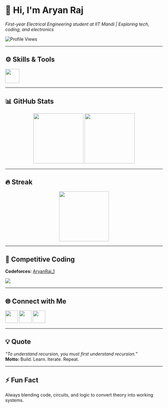 # 👋 Hi, I'm Aryan Raj  
_First-year Electrical Engineering student at IIT Mandi | Exploring tech, coding, and electronics_

![Profile Views](https://komarev.com/ghpvc/?username=Aryan1092raj&label=Profile%20Views&color=blueviolet&style=flat-square)

---

## ⚙️ Skills & Tools  
<p align="left">
  <img src="https://skillicons.dev/icons?i=cpp,python,linux,vscode,git,github" height="45"/>
</p>

---

## 📊 GitHub Stats  
<p align="center">
  <img src="https://github-readme-stats.vercel.app/api?username=Aryan1092raj&show_icons=true&theme=tokyonight&hide_border=true" height="160"/>
  <img src="https://github-readme-stats.vercel.app/api/top-langs/?username=Aryan1092raj&layout=compact&theme=tokyonight&hide_border=true" height="160"/>
</p>

---

## 🔥 Streak  
<p align="center">
  <img src="https://streak-stats.demolab.com?user=Aryan1092raj&theme=tokyonight&hide_border=true" height="160"/>
</p>

---

## 🧩 Competitive Coding  
**Codeforces:** [AryanRaj_1](https://codeforces.com/profile/AryanRaj_1)  
<p align="left">
  <a href="https://codeforces.com/profile/AryanRaj_1" target="_blank">
    <img src="https://img.shields.io/badge/Codeforces-1F8ACB?style=for-the-badge&logo=codeforces&logoColor=white"/>
  </a>
</p>

---

## 🌐 Connect with Me  
<p align="left">
  <a href="https://linkedin.com/in/aryan-raj-072138375" target="_blank"><img src="https://skillicons.dev/icons?i=linkedin" height="40"/></a>
  <a href="mailto:aryanraj1092@gmail.com"><img src="https://skillicons.dev/icons?i=gmail" height="40"/></a>
  <a href="https://github.com/Aryan1092raj" target="_blank"><img src="https://skillicons.dev/icons?i=github" height="40"/></a>
</p>

---

## 💡 Quote  
_“To understand recursion, you must first understand recursion.”_  
**Motto:** Build. Learn. Iterate. Repeat.

---

## ⚡ Fun Fact  
Always blending code, circuits, and logic to convert theory into working systems.
